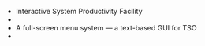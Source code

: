 - Interactive System Productivity Facility
-
- A full-screen menu system — a text-based GUI for TSO
-